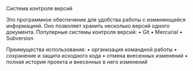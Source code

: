Система контроля версий

Это программное обеспечение для удобства работы с изменяющейся информацией. Оно позволяет хранить несколько версий одного документа.
Популярные системы контроля версий:
    • Git
    • Mercurial
    • Subversion

Преимущества использования:
    • организация командной работы
    • сохранение и защита исходного кода
    • отмена внесенных изменений
    • полная история проекта и внесенных в него изменений
